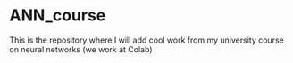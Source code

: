 # ANN_course
This is the repository where I will add cool work from my university course on neural networks
(we work at Colab)
